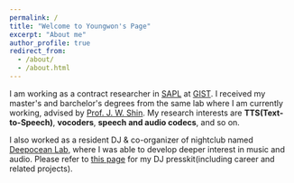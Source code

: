 ```yaml
---
permalink: /
title: "Welcome to Youngwon's Page"
excerpt: "About me"
author_profile: true
redirect_from: 
  - /about/
  - /about.html
---
```


I am working as a contract researcher in [SAPL](https://sapl.gist.ac.kr/) at [GIST](https://www.gist.ac.kr/en/main.html). I received my master's and barchelor's degrees from the same lab where I am currently working, advised by [Prof. J. W. Shin](https://sapl.gist.ac.kr/professor). My research interests are **TTS(Text-to-Speech)**, **vocoders**, **speech and audio codecs**, and so on. 

I also worked as a resident DJ & co-organizer of nightclub named [Deepocean Lab](https://www.instagram.com/deepoceanlab_gwangju/?hl=en), where I was able to develop deeper interest in music and audio. Please refer to [this page](https://youngwonchoi.notion.site/ROWON-5d2ebd9bdb964d1a8c689370583659e8) for my DJ presskit(including career and related projects).